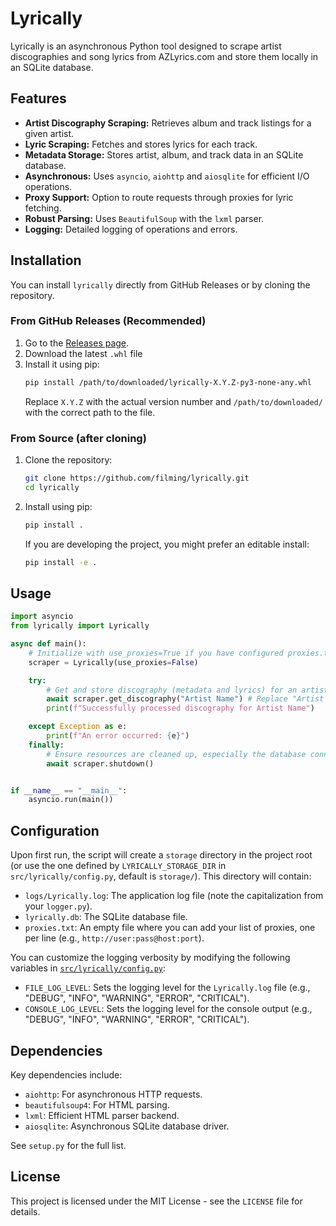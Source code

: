 # Lyrically

Lyrically is an asynchronous Python tool designed to scrape artist discographies and song lyrics from AZLyrics.com and store them locally in an SQLite database.

## Features

*   **Artist Discography Scraping:** Retrieves album and track listings for a given artist.
*   **Lyric Scraping:** Fetches and stores lyrics for each track.
*   **Metadata Storage:** Stores artist, album, and track data in an SQLite database.
*   **Asynchronous:** Uses `asyncio`, `aiohttp` and `aiosqlite` for efficient I/O operations.
*   **Proxy Support:** Option to route requests through proxies for lyric fetching.
*   **Robust Parsing:** Uses `BeautifulSoup` with the `lxml` parser.
*   **Logging:** Detailed logging of operations and errors.

## Installation

You can install `lyrically` directly from GitHub Releases or by cloning the repository.

### From GitHub Releases (Recommended)

1.  Go to the [Releases page](https://github.com/filming/lyrically/releases).
2.  Download the latest `.whl` file
3.  Install it using pip:
    ```bash
    pip install /path/to/downloaded/lyrically-X.Y.Z-py3-none-any.whl
    ```
    Replace `X.Y.Z` with the actual version number and `/path/to/downloaded/` with the correct path to the file.

### From Source (after cloning)

1.  Clone the repository:
    ```bash
    git clone https://github.com/filming/lyrically.git
    cd lyrically
    ```
2.  Install using pip:
    ```bash
    pip install .
    ```
    If you are developing the project, you might prefer an editable install:
    ```bash
    pip install -e .
    ```

## Usage

```python
import asyncio
from lyrically import Lyrically

async def main():
    # Initialize with use_proxies=True if you have configured proxies.txt
    scraper = Lyrically(use_proxies=False) 

    try:
        # Get and store discography (metadata and lyrics) for an artist
        await scraper.get_discography("Artist Name") # Replace "Artist Name"
        print(f"Successfully processed discography for Artist Name")

    except Exception as e:
        print(f"An error occurred: {e}")
    finally:
        # Ensure resources are cleaned up, especially the database connection
        await scraper.shutdown()


if __name__ == "__main__":
    asyncio.run(main())
```

## Configuration

Upon first run, the script will create a `storage` directory in the project root (or use the one defined by `LYRICALLY_STORAGE_DIR` in `src/lyrically/config.py`, default is `storage/`). This directory will contain:

*   `logs/Lyrically.log`: The application log file (note the capitalization from your `logger.py`).
*   `lyrically.db`: The SQLite database file.
*   `proxies.txt`: An empty file where you can add your list of proxies, one per line (e.g., `http://user:pass@host:port`).

You can customize the logging verbosity by modifying the following variables in [`src/lyrically/config.py`](src/lyrically/config.py ):
*   `FILE_LOG_LEVEL`: Sets the logging level for the `Lyrically.log` file (e.g., "DEBUG", "INFO", "WARNING", "ERROR", "CRITICAL").
*   `CONSOLE_LOG_LEVEL`: Sets the logging level for the console output (e.g., "DEBUG", "INFO", "WARNING", "ERROR", "CRITICAL").


## Dependencies

Key dependencies include:
*   `aiohttp`: For asynchronous HTTP requests.
*   `beautifulsoup4`: For HTML parsing.
*   `lxml`: Efficient HTML parser backend.
*   `aiosqlite`: Asynchronous SQLite database driver.

See `setup.py` for the full list.

## License

This project is licensed under the MIT License - see the `LICENSE` file for details.